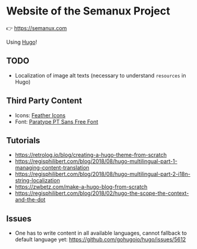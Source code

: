 # Website of the Semanux Project
:point_right: <https://semanux.com>

Using [Hugo](https://gohugo.io/)!

## TODO
- Localization of image alt texts (necessary to understand ```resources``` in Hugo)

## Third Party Content
- Icons: [Feather Icons](https://github.com/feathericons/feather)
- Font: [Paratype PT Sans Free Font](https://www.fontsquirrel.com/fonts/pt-sans)

## Tutorials
- <https://retrolog.io/blog/creating-a-hugo-theme-from-scratch>
- <https://regisphilibert.com/blog/2018/08/hugo-multilingual-part-1-managing-content-translation>
- <https://regisphilibert.com/blog/2018/08/hugo-multilingual-part-2-i18n-string-localization>
- <https://zwbetz.com/make-a-hugo-blog-from-scratch>
- <https://regisphilibert.com/blog/2018/02/hugo-the-scope-the-context-and-the-dot>

## Issues
- One has to write content in all available languages, cannot fallback to default language yet: <https://github.com/gohugoio/hugo/issues/5612>
